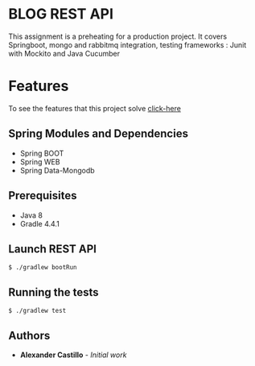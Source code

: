 # BLOG REST API

This assignment is a preheating for a production project. It covers Springboot, mongo and rabbitmq integration, testing frameworks : Junit with Mockito and Java Cucumber

# Features
To see the features that this project solve [click-here](src/integration-test/resources/features/assignment.feature)

## Spring Modules and Dependencies

* Spring BOOT
* Spring WEB
* Spring Data-Mongodb

## Prerequisites

* Java 8
* Gradle 4.4.1

## Launch REST API

```
$ ./gradlew bootRun
```

## Running the tests

```
$ ./gradlew test
```

## Authors

* **Alexander Castillo** - *Initial work*
